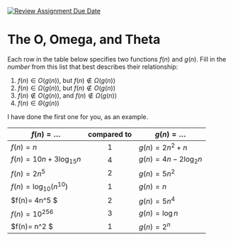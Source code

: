 [![Review Assignment Due Date](https://classroom.github.com/assets/deadline-readme-button-24ddc0f5d75046c5622901739e7c5dd533143b0c8e959d652212380cedb1ea36.svg)](https://classroom.github.com/a/tk_2Q3XR)
# The O, Omega, and Theta

Each row in the table below specifies two functions $f(n)$ and $g(n)$.
Fill in the *number* from this list that best describes their relationship:

1. $f(n)\in O(g(n))$, but $f(n)\not \in \Omega(g(n))$
1. $f(n)\in \Omega(g(n))$, but $f(n)\not \in O(g(n))$
1. $f(n)\not\in O(g(n))$, and $f(n)\not \in \Omega(g(n))$
1. $f(n)\in \Theta (g(n))$

I have done the first one for you, as an example.

| $f(n)=\ldots$              | compared to | $g(n)=\ldots$          |
|----------------------------|:-----------:|------------------------|
| $f(n)=n$                   | 1           | $g(n)=2n^2 + n$        |      // f(n) gorws slower than g(n) and will never overtake it.
| $f(n)= 10n + 3\log_{15} n$ | 4           | $g(n)= 4n - 2\log_2 n$ |      // both functions are linearly dependent on n, hence they are in big theta (g(n))
| $f(n) = 2n^5$              | 2            | $g(n) = 5n^2$          |     // f(n) grows much faster than g(n) due to its higher power of n.
| $f(n)=\log_{10} \left(n^{10}\right)$ | 1  | $g(n)=n$ |                   //  After simplification, we find that f(n) grows slower than g(n)
| $f(n)= 4n^5 $ | 2  | $g(n)= 5n^4$ |                                      // f(n) grows faster due to the higher power of n 
| $f(n) = 10^{256}$ | 3  | $g(n) = \log n$ |                               // f(n) is a constant that doesn't grow, meanwhile g(n) grows very slowly. So f(n) is neither.
| $f(n)= n^2 $ | 1  | $g(n)= 2^n$ |                                        // f(n) grows polynomially, meanwhile g(n) grows exponentially.
